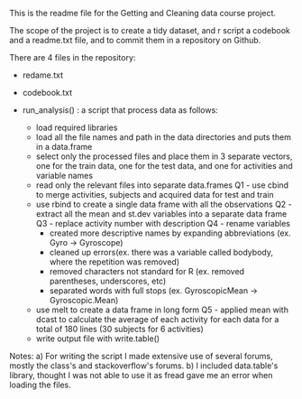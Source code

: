 This is the readme file for the Getting and Cleaning data course project.

The scope of the project is to create a tidy dataset, and r script a codebook and a readme.txt file, and to commit them in a repository on Github.

There are 4 files in the repository:
+ redame.txt

+ codebook.txt

+ run_analysis() : a script that process data as follows:
	- load required libraries
	- load all the file names and path in the data directories and puts them in a data.frame
	- select only the processed files and place them in 3 separate vectors, one for the train data, one for the test data, and one for activities and variable names
	- read only the relevant files into separate data.frames
Q1	- use cbind to merge activities, subjects and acquired data for test and train
	- use rbind to create a single data frame with all the observations
Q2	- extract all the mean and st.dev variables into a separate data frame
Q3	- replace activity number with description
Q4	- rename variables
		- created more descriptive names by expanding abbreviations (ex. Gyro -> Gyroscope)
		- cleaned up errors(ex. there was a variable called bodybody, where the repetition was removed)
		- removed characters not standard for R (ex. removed parentheses, underscores, etc)
		- separated words with full stops (ex. GyroscopicMean -> Gyroscopic.Mean)
	- use melt to create a data frame in long form
Q5	- applied mean with dcast to calculate the average of each activity for each data for a total of 180 lines (30 subjects for 6 activities)
	- write output file with write.table()

	
	
Notes:
a) For writing the script I made extensive use of several forums, mostly the class's and stackoverflow's forums. 
b) I included data.table's library, thought I was not able to use it as fread gave me an error when loading the files. 